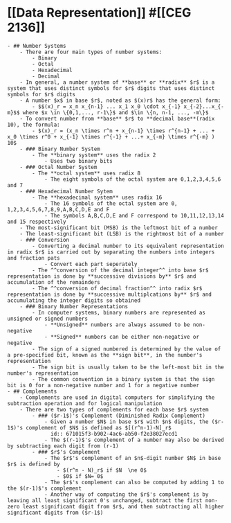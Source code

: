 # [[Data Representation]] #[[CEG 2136]]
	- ## Number Systems
		- There are four main types of number systems:
			- Binary
			- Octal
			- Hexadecimal
			- Decimal
		- In general, a number system of **base** or **radix** $r$ is a system that uses distinct symbols for $r$ digits that uses distinct symbols for $r$ digits
		- A number $x$ in base $r$, noted as $(x)r$ has the general form:
			- $$(x)_r = x_n x_{n-1} ... x_1 x_0 \cdot x_{-1} x_{-2}...x_{-m}$$ where $x \in \{0,1,..., r-1\}$ and $\in \{n, n-1, ..., -m\}$
		- To convert number from **base** $r$ to **decimal base**(radix 10), the formula:
			- $(x)_r = (x_n \times r^n + x_{n-1} \times r^{n-1} + ... + x_0 \times r^0 + x_{-1} \times r^{-1} + ...+ x_{-m} \times r^{-m} ) 10$
		- ### Binary Number System
			- The **binary system** uses the radix 2
				- Uses two binary bits
		- ### Octal Number System
			- The **octal system** uses radix 8
				- The eight symbols of the octal system are 0,1,2,3,4,5,6 and 7
		- ### Hexadecimal Number Sytem
			- The **hexadecimal system** uses radix 16
				- The 16 symbols of the octal system are 0, 1,2,3,4,5,6,7,8,9,A,B,C,D,E and F
				- The symbols A,B,C,D,E and F correspond to 10,11,12,13,14 and 15 respectively
		- The most-significant bit (MSB) is the leftmost bit of a number
		- The least-significant bit (LSB) is the rightmost bit of a number
		- ### Conversion
			- Converting a decimal number to its equivalent representation in radix $r$ is carried out by separating the numbers into integers and fraction pats
				- Convert each part seperately
			- The ^^conversion of the decimal integer^^ into base $r$ representation is done by **successive divisions by** $r$ and accumulation of the remainders
			- The ^^conversion of decimal fraction^^ into radix $r$ representation is done by **successive multiplcations by** $r$ and accumulating the integer digits so obtained
		- ### Binary Number Representations
			- In computer systems, binary numbers are represented as unsigned or signed numbers
				- **Unsigned** numbers are always assumed to be non-negative
				- **Signed** numbers can be either non-negative or negative
			- The sign of a signed numbered is determined by the value of a pre-specified bit, known as the **sign bit**, in the number's representation
			- The sign bit is usually taken to be the left-most bit in the number's representation
			- The common convention in a binary system is that the sign bit is 0 for a non-negative number and 1 for a negative number
	- ## Complements
		- Complements are used in digital computers for simplifying the subtraction operation and for logical manipulation
		- There are two types of complements for each base $r$ system
			- ### ($r-1$)'s Complement (Diminished Radix Complement)
				- Given a number $N$ in base $r$ with $n$ digits, the ($r-1$)'s complement of $N$ is defined as $[(r^n-1)-N]_r$
				  id:: 671015f3-b902-4ac6-ab50-f2e38027ecd1
				- The $(r-1)$'s complement of a number may also be derived by subtracting each digit from (r-1)
			- ### $r$'s Complement
				- The $r$'s complement of an $n$-digit number $N$ in base $r$ is defined by
					- $(r^n - N)_r$ if $N  \ne 0$
					- $0$ if $N= 0$
				- The $r$'s complement can also be computed by adding 1 to the $(r-1)$'s complement
				- Another way of computing the $r$'s complement is by leaving all least significant 0's unchanged, subtract the first non-zero least significant digit from $r$, and then subtracting all higher significant digits from ($r-1$)